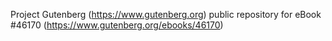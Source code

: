 Project Gutenberg (https://www.gutenberg.org) public repository for eBook #46170 (https://www.gutenberg.org/ebooks/46170)
